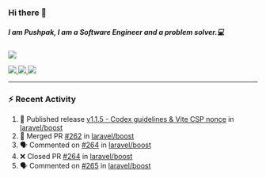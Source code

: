 ### Hi there 👋

##### I am Pushpak, I am a Software Engineer and a problem solver.💻

<a href='https://twitter.com/pushpak1300'><a href="https://pushpak1300.me/" target="_blank">
  <img src="https://img.shields.io/badge/website-%23E34F26.svg?&style=for-the-badge" />
</a> 
 
 <a href="https://twitter.com/pushpak1300" target="_blank">
  <img src="https://img.shields.io/badge/twitter-%231DA1F2.svg?&style=for-the-badge&logo=twitter&logoColor=white" />
</a> 

<a href="https://www.linkedin.com/in/pushpak-c-286b17b1/" target="_blank">
  <img src="https://img.shields.io/badge/linkedin-%230077B5.svg?&style=for-the-badge&logo=linkedin&logoColor=white" />
</a> 

<a href="https://dev.to/pushpak1300/" target="_blank">
  <img src="http://img.shields.io/badge/dev.to-gray?style=for-the-badge&logo=dev.to&?logoColor=white?logoWidth=100?label=" />
</a> 


</p>

---

### ⚡ Recent Activity

<!--START_SECTION:activity-->
1. 🚀 Published release [v1.1.5 - Codex guidelines & Vite CSP nonce](https://github.com/laravel/boost/releases/tag/v1.1.5) in [laravel/boost](https://github.com/laravel/boost)
2. 🎉 Merged PR [#262](https://github.com/laravel/boost/pull/262) in [laravel/boost](https://github.com/laravel/boost)
3. 🗣 Commented on [#264](https://github.com/laravel/boost/pull/264#issuecomment-3305674332) in [laravel/boost](https://github.com/laravel/boost)
4. ❌ Closed PR [#264](https://github.com/laravel/boost/pull/264) in [laravel/boost](https://github.com/laravel/boost)
5. 🗣 Commented on [#265](https://github.com/laravel/boost/issues/265#issuecomment-3305585205) in [laravel/boost](https://github.com/laravel/boost)
<!--END_SECTION:activity-->
